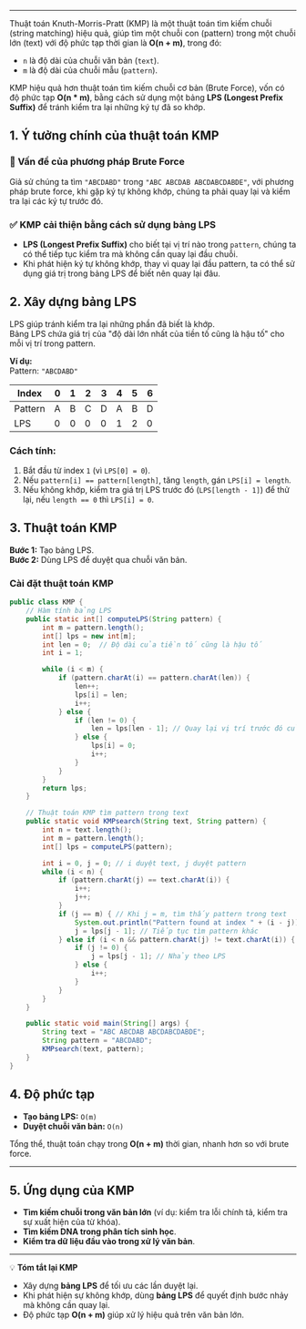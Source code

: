 
---
Thuật toán Knuth-Morris-Pratt (KMP) là một thuật toán tìm kiếm chuỗi (string matching) hiệu quả, giúp tìm một chuỗi con (pattern) trong một chuỗi lớn (text) với độ phức tạp thời gian là **O(n + m)**, trong đó:

- `n` là độ dài của chuỗi văn bản (`text`).
- `m` là độ dài của chuỗi mẫu (`pattern`).

KMP hiệu quả hơn thuật toán tìm kiếm chuỗi cơ bản (Brute Force), vốn có độ phức tạp **O(n * m)**, bằng cách sử dụng một bảng **LPS (Longest Prefix Suffix)** để tránh kiểm tra lại những ký tự đã so khớp.

## 1. Ý tưởng chính của thuật toán KMP

### 🌟 Vấn đề của phương pháp Brute Force

Giả sử chúng ta tìm `"ABCDABD"` trong `"ABC ABCDAB ABCDABCDABDE"`, với phương pháp brute force, khi gặp ký tự không khớp, chúng ta phải quay lại và kiểm tra lại các ký tự trước đó.

### ✅ KMP cải thiện bằng cách sử dụng bảng **LPS**

- **LPS (Longest Prefix Suffix)** cho biết tại vị trí nào trong `pattern`, chúng ta có thể tiếp tục kiểm tra mà không cần quay lại đầu chuỗi.
- Khi phát hiện ký tự không khớp, thay vì quay lại đầu pattern, ta có thể sử dụng giá trị trong bảng LPS để biết nên quay lại đâu.
## 2. Xây dựng bảng LPS

LPS giúp tránh kiểm tra lại những phần đã biết là khớp.  
Bảng LPS chứa giá trị của "độ dài lớn nhất của tiền tố cũng là hậu tố" cho mỗi vị trí trong pattern.

**Ví dụ:**  
Pattern: `"ABCDABD"`

|Index|0|1|2|3|4|5|6|
|---|---|---|---|---|---|---|---|
|Pattern|A|B|C|D|A|B|D|
|LPS|0|0|0|0|1|2|0|

### Cách tính:

1. Bắt đầu từ index `1` (vì `LPS[0] = 0`).
2. Nếu `pattern[i] == pattern[length]`, tăng `length`, gán `LPS[i] = length`.
3. Nếu không khớp, kiểm tra giá trị LPS trước đó (`LPS[length - 1]`) để thử lại, nếu `length == 0` thì `LPS[i] = 0`.

## 3. Thuật toán KMP

**Bước 1:** Tạo bảng LPS.  
**Bước 2:** Dùng LPS để duyệt qua chuỗi văn bản.

### **Cài đặt thuật toán KMP**
```java
public class KMP {
    // Hàm tính bảng LPS
    public static int[] computeLPS(String pattern) {
        int m = pattern.length();
        int[] lps = new int[m];
        int len = 0;  // Độ dài của tiền tố cũng là hậu tố
        int i = 1;

        while (i < m) {
            if (pattern.charAt(i) == pattern.charAt(len)) {
                len++;
                lps[i] = len;
                i++;
            } else {
                if (len != 0) {
                    len = lps[len - 1]; // Quay lại vị trí trước đó của LPS
                } else {
                    lps[i] = 0;
                    i++;
                }
            }
        }
        return lps;
    }

    // Thuật toán KMP tìm pattern trong text
    public static void KMPsearch(String text, String pattern) {
        int n = text.length();
        int m = pattern.length();
        int[] lps = computeLPS(pattern);

        int i = 0, j = 0; // i duyệt text, j duyệt pattern
        while (i < n) {
            if (pattern.charAt(j) == text.charAt(i)) {
                i++;
                j++;
            }
            if (j == m) { // Khi j = m, tìm thấy pattern trong text
                System.out.println("Pattern found at index " + (i - j));
                j = lps[j - 1]; // Tiếp tục tìm pattern khác
            } else if (i < n && pattern.charAt(j) != text.charAt(i)) {
                if (j != 0) {
                    j = lps[j - 1]; // Nhảy theo LPS
                } else {
                    i++;
                }
            }
        }
    }

    public static void main(String[] args) {
        String text = "ABC ABCDAB ABCDABCDABDE";
        String pattern = "ABCDABD";
        KMPsearch(text, pattern);
    }
}
```
## 4. Độ phức tạp

- **Tạo bảng LPS:** `O(m)`
- **Duyệt chuỗi văn bản:** `O(n)`

Tổng thể, thuật toán chạy trong **O(n + m)** thời gian, nhanh hơn so với brute force.

---

## 5. Ứng dụng của KMP

- **Tìm kiếm chuỗi trong văn bản lớn** (ví dụ: kiểm tra lỗi chính tả, kiểm tra sự xuất hiện của từ khóa).
- **Tìm kiếm DNA trong phân tích sinh học**.
- **Kiểm tra dữ liệu đầu vào trong xử lý văn bản**.

---

💡 **Tóm tắt lại KMP**

- Xây dựng **bảng LPS** để tối ưu các lần duyệt lại.
- Khi phát hiện sự không khớp, dùng **bảng LPS** để quyết định bước nhảy mà không cần quay lại.
- Độ phức tạp **O(n + m)** giúp xử lý hiệu quả trên văn bản lớn.